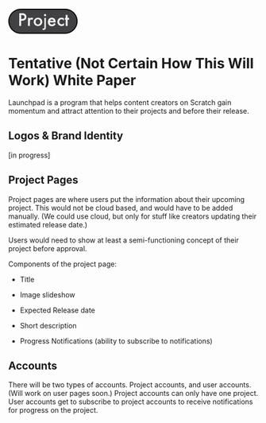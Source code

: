 ![projectTag](/imgs/tags/tag1.svg)
# Tentative (Not Certain How This Will Work) White Paper

Launchpad is a program that helps content creators on Scratch gain momentum and attract attention to their projects and before their release.


## Logos & Brand Identity

[in progress]


## Project Pages

Project pages are where users put the information about their upcoming project. This would not be cloud based, and would have to be added manually. (We could use cloud, but only for stuff like creators updating their estimated release date.)

Users would need to show at least a semi-functioning concept of their project before approval.

Components of the project page:

- Title

- Image slideshow

- Expected Release date
- Short description
- Progress Notifications (ability to subscribe to notifications)


## Accounts

There will be two types of accounts. Project accounts, and user accounts. (Will work on user pages soon.) Project accounts can only have one project.
User accounts get to subscribe to project accounts to receive notifications for progress on the project. 
